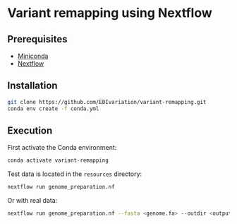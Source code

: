 # Variant remapping using Nextflow 

## Prerequisites
- [Miniconda](https://docs.conda.io/en/latest/miniconda.html)
- [Nextflow](https://www.nextflow.io/docs/latest/getstarted.html#installation)

## Installation
```bash
git clone https://github.com/EBIvariation/variant-remapping.git
conda env create -f conda.yml
```

## Execution 
First activate the Conda environment:
```bash
conda activate variant-remapping
```

Test data is located in the `resources` directory:
```bash
nextflow run genome_preparation.nf
```

Or with real data:
```bash
nextflow run genome_preparation.nf --fasta <genome.fa> --outdir <output directory>
```
